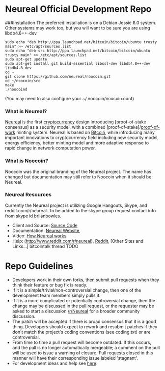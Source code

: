
Neureal Official Development Repo
==================================
###Installation
The preferred installation is on a Debian Jessie 8.0 system. Other systems may work too, but you will want to be sure you are using libdb4.8++-dev
```
sudo echo "deb http://ppa.launchpad.net/bitcoin/bitcoin/ubuntu trusty main" >> /etc/apt/sources.list
sudo echo "deb-src http://ppa.launchpad.net/bitcoin/bitcoin/ubuntu trusty main" >> /etc/apt/sources.list
sudo apt-get update
sudo apt-get install git build-essential libssl-dev libdb4.8++-dev libdb4.8-dev
cd ~
git clone https://github.com/neureal/noocoin.git
cd ~/noocoin/src
make
./noocoind
```
(You may need to also configure your ~/.noocoin/noocoin.conf)


### What is Neureal?
[Neureal](http://neureal.net/) is the first [cryptocurrency](https://en.wikipedia.org/wiki/Cryptocurrency) design introducing [proof-of-stake consensus] as a security model, with a combined [proof-of-stake]/[proof-of-work](https://en.wikipedia.org/wiki/Proof-of-work_system) minting system. Neureal is based on [Bitcoin](http://bitcoin.org/en/), while introducing many important innovations to cryptocurrency field including new security model, energy efficiency, better minting model and more adaptive response to rapid change in network computation power.

### What is Noocoin?
Noocoin was the original branding of the Neureal project. The name has changed but documentation may still refer to Noocoin when it should be Neureal.


### Neureal Resources
Currently the Neureal project is utilizing Google Hangouts, Skype, and reddit.com/r/neureal. To be added to the skype group request contact info from skype id briianbowles.


* Client and Source:
[Source Code](https://github.com/neureal/noocoin)
* Documentation: [Neureal Website](http://neureal.net),
* Video: [How Neureal works](https://docs.google.com/file/d/0B5p19t3unCmgTF9mdlMyemxSWlE/edit)
* Help: (http://www.reddit.com/r/neureal),
[Reddit](http://www.reddit.com/r/neureal),
[Other Sites and Links...] bitcointalk thread TODO


Repo Guidelines
================================

* Developers work in their own forks, then submit pull requests when they think their feature or bug fix is ready.
* If it is a simple/trivial/non-controversial change, then one of the development team members simply pulls it.
* If it is a more complicated or potentially controversial change, then the change may be discussed in the pull request, or the requester may be asked to start a discussion [/r/Neureal](http://www.reddit.com/r/neureal/) for a broader community discussion. 
* The patch will be accepted if there is broad consensus that it is a good thing. Developers should expect to rework and resubmit patches if they don't match the project's coding conventions (see coding.txt) or are controversial.
* From time to time a pull request will become outdated. If this occurs, and the pull is no longer automatically mergeable; a comment on the pull will be used to issue a warning of closure.  Pull requests closed in this manner will have their corresponding issue labeled 'stagnant'.
* For development ideas and help see [here](http://www.reddit.com/r/neureal).
